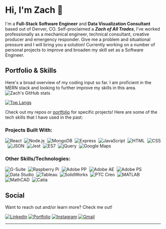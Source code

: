 <!-- Introduction/Skills -->

# Hi, I'm Zach 👋

I'm a **Full-Stack Software Engineer** and **Data Visualization Consultant** based out of Denver, CO. Self-proclaimed a **_Zach of All Trades_**, I've worked professionally as a mechanical engineer, technical consultant, creative producer and emergency responder. Give me a problem and situational pressure and I will bring you a solution! Currently working on a number of personal projects to improve and broaden my skill set as a Software Engineer.

<!-- Portfolio -->
## Portfolio & Skills

Here's a broad overview of my coding input so far. I am proficient in the MERN stack and looking to further improve my skills in this area.
 ![Zach's GitHub stats](https://github-readme-stats.vercel.app/api?username=ZachTippit&count_private=true&theme=gotham)
 
 [![Top Langs](https://github-readme-stats.vercel.app/api/top-langs/?username=ZachTippit&layout=compact)](https://github.com/ZachTippit/github-readme-stats)

Check out my repos or <a href="https://www.zachtippit.com">portfolio</a> for specific projects! Here are some of the tech skills that I have used in the past:

### Projects Built With:
![React](https://img.shields.io/badge/-React-05122A?style=flat&logo=react)&nbsp;
![Node.js](https://img.shields.io/badge/-Node.js-05122A?style=flat&logo=node.js)&nbsp;
![MongoDB](https://img.shields.io/badge/-MongoDB-05122A?style=flat&logo=mongodb)&nbsp;
![Express](https://img.shields.io/badge/-Express.js-05122A?style=flat&logo=express)&nbsp;
![JavaScript](https://img.shields.io/badge/-JavaScript-05122A?style=flat&logo=javascript)&nbsp;
![HTML](https://img.shields.io/badge/-HTML-05122A?style=flat&logo=HTML5)&nbsp;
![CSS](https://img.shields.io/badge/-CSS-05122A?style=flat&logo=CSS3&logoColor=1572B6)&nbsp;
![JSON](https://img.shields.io/badge/-JSON-05122A?style=flat&logo=json&logoColor=white)&nbsp;
![Jest](https://img.shields.io/badge/-Jest-05122A?style=flat&logo=jest)&nbsp;
![ES7](https://img.shields.io/badge/-ES7-05122A?style=flat&logo=ES7)&nbsp;
![jQuery](https://img.shields.io/badge/-jQuery-05122A?style=flat&logo=jquery)&nbsp;
![Google Maps](https://img.shields.io/badge/-Google_Maps-05122A?style=flat&logo=googlemaps)&nbsp;

### Other Skills/Technologies:

![G-Suite](https://img.shields.io/badge/-GSuite-05122A?style=flat&logo=google)&nbsp;
![Raspberry Pi](https://img.shields.io/badge/-Raspberry_Pi-05122A?style=flat&logo=raspberrypi)&nbsp;
![Adobe PP](https://img.shields.io/badge/-Adobe_Premiere_Pro-05122A?style=flat&logo=adobepremierepro)&nbsp;
![Adobe AE](https://img.shields.io/badge/-Adobe_After_Effects-05122A?style=flat&logo=adobeaftereffects)&nbsp;
![Adobe PS](https://img.shields.io/badge/-Adobe_Photoshop-05122A?style=fla&logo=adobephotoshop)&nbsp;
![Data Studio](https://img.shields.io/badge/-Data_Studio-05122A?style=flat)&nbsp;
![Tableau](https://img.shields.io/badge/-Tableau-05122A?style=flat&logo=tableau)&nbsp;
![SolidWorks](https://img.shields.io/badge/-SolidWorks-05122A?style=flat)&nbsp;
![PTC Creo](https://img.shields.io/badge/-PTC_Creo-05122A?style=flat)&nbsp;
![MATLAB](https://img.shields.io/badge/-MATLAB-05122A?style=flat)&nbsp;
![MathCAD](https://img.shields.io/badge/-MathCAD-05122A?style=flat)&nbsp;
![Catia](https://img.shields.io/badge/-Catia-05122A?style=flat)&nbsp;

<!-- Social -->
## Social

Want to reach out and/or learn more? Check me out!

[![Linkedin](https://img.shields.io/badge/-Zach_Tippit-blue?style=flat&logo=Linkedin&logoColor=white)](https://www.linkedin.com/in/zachtippit/)
[![Portfolio](https://img.shields.io/badge/-Portfolio:_zachtippit.com-darkgreen?style=flat)](https://zachtippit.com)
[![Instagram](https://img.shields.io/badge/-@zachtippit-white?style=flat&logo=Instagram)](https://instagram.com/zach_tippit/)
[![Gmail](https://img.shields.io/badge/-zachary.tippit@gmail.com-c14438?style=flat&logo=Gmail&logoColor=white)](mailto:zachary.tippit@gmail.com)

---

<!--
**ZachTippit/ZachTippit** is a ✨ _special_ ✨ repository because its `README.md` (this file) appears on your GitHub profile.

Here are some ideas to get you started:

- 🔭 I’m currently working on ...
- 🌱 I’m currently learning ...
- 👯 I’m looking to collaborate on ...
- 🤔 I’m looking for help with ...
- 💬 Ask me about ...
- 📫 How to reach me: ...
- 😄 Pronouns: ...
- ⚡ Fun fact: ...
-->
